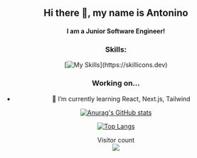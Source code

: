<div align="center">
  
## Hi there 👋, my name is Antonino
#### I am a Junior Software Engineer!

### Skills:
[![My Skills](https://skillicons.dev/icons?i=ts,js,angular,react,python,html,css,java,docker,)](https://skillicons.dev)
### Working on...

- 🌱 I’m currently learning React, Next.js, Tailwind 
</div>
<div align="center">
  
  [![Anurag's GitHub stats](https://github-readme-stats-beige-phi.vercel.app/api?username=gepp4&theme=tokyonight)](https://github.com/anuraghazra/github-readme-stats)
  
  [![Top Langs](https://github-readme-stats-beige-phi.vercel.app/api/top-langs/?username=gepp4&layout=compact&theme=tokyonight)](https://github.com/anuraghazra/github-readme-stats) 
 </div>

<p align="center"> 
  Visitor count<br>
  <img src="https://profile-counter.glitch.me/gepp4/count.svg" />
</p>
